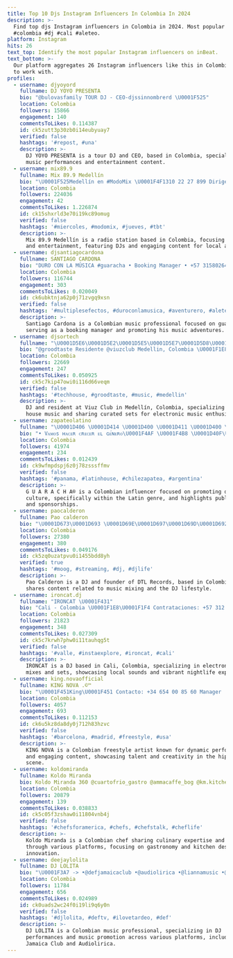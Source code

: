 ```yaml
---
title: Top 10 Djs Instagram Influencers In Colombia In 2024
description: >-
  Find top djs Instagram influencers in Colombia in 2024. Most popular hashtags:
  #colombia #dj #cali #aleteo.
platform: Instagram
hits: 26
text_top: Identify the most popular Instagram influencers on inBeat.
text_bottom: >-
  Our platform aggregates 26 Instagram influencers like this in Colombia for you
  to work with.
profiles:
  - username: djyoyord
    fullname: DJ YOYO PRESENTA
    bio: "@bulovasfamily TOUR DJ - CEO-djssinnombrerd \U0001F525"
    location: Colombia
    followers: 15866
    engagement: 140
    commentsToLikes: 0.114387
    id: ck5zutt3p30zb0i14eubyuay7
    verified: false
    hashtags: '#repost, #una'
    description: >-
      DJ YOYO PRESENTA is a tour DJ and CEO, based in Colombia, specializing in
      music performances and entertainment content.
  - username: mix89.9
    fullname: Mix 89.9 Medellín
    bio: "\U0001F525Medellín en #ModoMix \U0001F4F1310 22 27 899 Dirige @LauraBuendiaJ DJ's @alexgonzalezmiala @arguellesdj @JennyDuque_ @guti899 @djzaja"
    location: Colombia
    followers: 224036
    engagement: 42
    commentsToLikes: 1.226874
    id: ck15shxrld3e70i19kc89omug
    verified: false
    hashtags: '#miercoles, #modomix, #jueves, #tbt'
    description: >-
      Mix 89.9 Medellín is a radio station based in Colombia, focusing on music
      and entertainment, featuring DJs and engaging content for local audiences.
  - username: djsantiagocardona
    fullname: SANTIAGO CARDONA
    bio: "DURO CON LA MÚSICA #guaracha • Booking Manager • +57 3158026410 • ESCUCHA AVENTURERO\U0001F525\U0001F4AF\U0001F57A\U0001F3FC"
    location: Colombia
    followers: 116744
    engagement: 303
    commentsToLikes: 0.020049
    id: ck6ubktnja62p0j71zvgq9xsn
    verified: false
    hashtags: '#multiplesefectos, #duroconlamusica, #aventurero, #aleteo'
    description: >-
      Santiago Cardona is a Colombian music professional focused on guaracha,
      serving as a booking manager and promoting his music adventures.
  - username: djsortech
    fullname: "\U0001D5E6\U0001D5E2\U0001D5E5\U0001D5E7\U0001D5D8\U0001D5D6\U0001D5DB"
    bio: "@groodtaste Residente @viuzclub Medellin, Colombia \U0001F1E8\U0001F1F4 Escucha Mi Nuevo Set \U0001F447\U0001F447\U0001F447"
    location: Colombia
    followers: 22669
    engagement: 247
    commentsToLikes: 0.050925
    id: ck5c7kip47owi0i116d66veqm
    verified: false
    hashtags: '#techhouse, #groodtaste, #music, #medellin'
    description: >-
      DJ and resident at Viuz Club in Medellín, Colombia, specializing in tech
      house music and sharing curated sets for electronic music enthusiasts.
  - username: zapateolatino
    fullname: "\U0001D406 \U0001D414 \U0001D400 \U0001D411 \U0001D400 \U0001D402 \U0001D407 \U0001D400®"
    bio: "• Vᴀᴍᴏs ʜᴀᴄᴇʀ ᴄʀᴇᴄᴇʀ ᴇʟ ɢᴇ́ɴᴇʀᴏ\U0001F4AF \U0001F4B8 \U0001D40F\U0001D414\U0001D401\U0001D40B\U0001D408\U0001D402\U0001D408\U0001D403\U0001D400\U0001D403 & \U0001D400\U0001D40F\U0001D40E\U0001D411\U0001D413\U0001D404\U0001D412 \U0001F4E9 • Sɪ́ɢᴜᴇɴᴏs ᴇɴ Fᴀᴄᴇʙᴏᴏᴋ\U0001F447 \U0001F447"
    location: Colombia
    followers: 41974
    engagement: 234
    commentsToLikes: 0.012439
    id: ck9wfmpdspj6z0j78zsssffmv
    verified: false
    hashtags: '#panama, #latinhouse, #chilezapatea, #argentina'
    description: >-
      G U A R A C H A® is a Colombian influencer focused on promoting dance
      culture, specifically within the Latin genre, and highlights public events
      and sponsorships.
  - username: paocalderon
    fullname: Pao calderon
    bio: "\U0001D673\U0001D693 \U0001D69E\U0001D697\U0001D69D\U0001D692\U0001D695 \U0001D678 \U0001D68F\U0001D692\U0001D697\U0001D68D \U0001D68A \U0001D69B\U0001D68E\U0001D68A\U0001D695 \U0001D693\U0001D698\U0001D68B . . . \U0001D675\U0001D698\U0001D69E\U0001D697\U0001D68D\U0001D68E\U0001D69B @dtlrecords"
    location: Colombia
    followers: 27380
    engagement: 380
    commentsToLikes: 0.049176
    id: ck5zq0uzatpvu0i1455bdd8yh
    verified: true
    hashtags: '#moog, #streaming, #dj, #djlife'
    description: >-
      Pao Calderon is a DJ and founder of DTL Records, based in Colombia. He
      shares content related to music mixing and the DJ lifestyle.
  - username: ironcat.dj
    fullname: "IRONCAT \U0001F431"
    bio: "Cali - Colombia \U0001F1E8\U0001F1F4 Contrataciones: +57 312 687 67 85 ESCUCHA MI NUEVO SET !!! ⬇⬇️⬇"
    location: Colombia
    followers: 21823
    engagement: 348
    commentsToLikes: 0.027309
    id: ck5c7krwh7phw0i11tauhqg5t
    verified: false
    hashtags: '#valle, #instaexplore, #ironcat, #cali'
    description: >-
      IRONCAT is a DJ based in Cali, Colombia, specializing in electronic music
      mixes and sets, showcasing local sounds and vibrant nightlife experiences.
  - username: king.novaofficial
    fullname: KING NOVA .©™
    bio: "\U0001F451King\U0001F451 Contacto: +34 654 00 85 60 Manager : @on_mngr"
    location: Colombia
    followers: 4057
    engagement: 693
    commentsToLikes: 0.112153
    id: ck6u5kz8da8dy0j712h83hzvc
    verified: false
    hashtags: '#barcelona, #madrid, #freestyle, #usa'
    description: >-
      KING NOVA is a Colombian freestyle artist known for dynamic performances
      and engaging content, showcasing talent and creativity in the hip-hop
      scene.
  - username: koldomiranda
    fullname: Koldo Miranda
    bio: Koldo Miranda 360 @cuartofrio_gastro @ammacaffe_bog @km.kitchengallery
    location: Colombia
    followers: 20879
    engagement: 139
    commentsToLikes: 0.038833
    id: ck5c05f3zshaw0i11804vnb4j
    verified: false
    hashtags: '#chefsforamerica, #chefs, #chefstalk, #cheflife'
    description: >-
      Koldo Miranda is a Colombian chef sharing culinary expertise and insights
      through various platforms, focusing on gastronomy and kitchen design
      innovation.
  - username: deejaylolita
    fullname: DJ LOLITA
    bio: "\U0001F3A7 -> •@defjamaicaclub •@audiolirica •@liannamusic •@yojosegabrielrcn •@elcandelario •@lapergolaclandestina ⬇️VÍDEO NUEVO⬇️"
    location: Colombia
    followers: 11784
    engagement: 656
    commentsToLikes: 0.024989
    id: ck0uads2wc24f0i19li9q6y0n
    verified: false
    hashtags: '#djlolita, #deftv, #ilovetardeo, #def'
    description: >-
      DJ LOLITA is a Colombian music professional, specializing in DJ
      performances and music promotion across various platforms, including Def
      Jamaica Club and Audiolirica.
---
```


